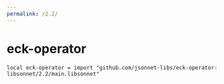 ```yaml
---
permalink: /2.2/
---
```


# eck-operator

```jsonnet
local eck-operator = import "github.com/jsonnet-libs/eck-operator-libsonnet/2.2/main.libsonnet"
```

